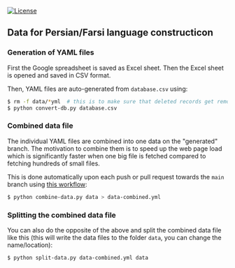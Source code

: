 [![License](https://img.shields.io/badge/license-%20CC--BY-blue.svg)](LICENSE)


## Data for Persian/Farsi language constructicon


### Generation of YAML files

First the Google spreadsheet is saved as Excel sheet.
Then the Excel sheet is opened and saved in CSV format.

Then, YAML files are auto-generated from `database.csv` using:
```bash
$ rm -f data/*yml  # this is to make sure that deleted records get removed also in this repository
$ python convert-db.py database.csv
```


### Combined data file

The individual YAML files are combined into one data on the "generated" branch.
The motivation to combine them is to speed up the web page load which is
significantly faster when one big file is fetched compared to fetching hundreds
of small files.

This is done automatically upon each push or pull request towards the `main`
branch using [this workflow](.github/workflows/combine.yml):

```bash
$ python combine-data.py data > data-combined.yml
```


### Splitting the combined data file

You can also do the opposite of the above and split the combined data file
like this (this will write the data files to the folder `data`, you can change
the name/location):

```bash
$ python split-data.py data-combined.yml data
```
